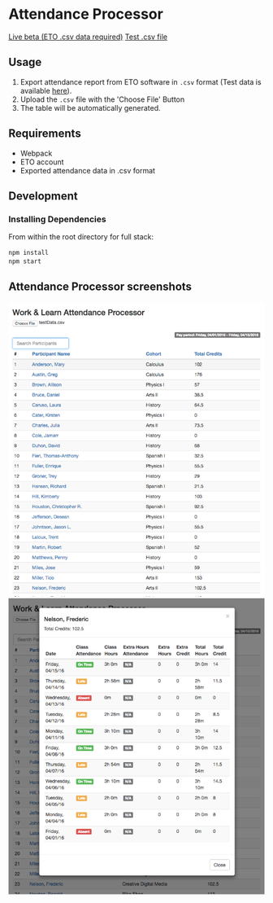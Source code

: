 # Attendance Processor

[Live beta (ETO .csv data required)](http://harveysanders.github.io/projects/eto-calc/)
[Test .csv file](test_data/testData.csv)

## Usage
1. Export attendance report from ETO software in `.csv` format
(Test data is available [here](test_data/testData.csv)).
1. Upload the `.csv` file with the 'Choose File' Button
1. The table will be automatically generated.


## Requirements

- Webpack
- ETO account
- Exported attendance data in .csv format


## Development

### Installing Dependencies

From within the root directory for full stack:

```sh
npm install
npm start
```
## Attendance Processor screenshots
![attendance table](assests/screenshot2.png "Attendance Table")
![student breakdown](assests/screenshot1.png "Student Breakout")
